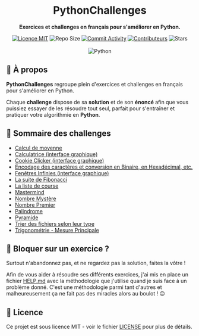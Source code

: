 <h1 align="center">PythonChallenges</h1>

<p align="center">
  <strong>Exercices et challenges en français pour s'améliorer en Python.</strong>
</p>

<p align="center">
  <a href="./LICENSE"><img src="https://img.shields.io/badge/licence-MIT-blue.svg" alt="Licence MIT"/></a>
  <img src="https://img.shields.io/github/repo-size/Divlo/PythonChallenges" alt="Repo Size">
  <a href="https://github.com/Divlo/PythonChallenges/commits/master"><img src="https://img.shields.io/github/commit-activity/w/Divlo/PythonChallenges" alt="Commit Activity"></a>
  <a href="https://github.com/Divlo/PythonChallenges/graphs/contributors"><img src="https://img.shields.io/github/contributors/Divlo/PythonChallenges" alt="Contributeurs"></a>
  <img src="https://img.shields.io/github/stars/Divlo/PythonChallenges?style=social" alt="Stars">
  <br> <br>
  <img src="./PythonChallenges.svg" alt="Python"/>
</p>

## 🐍 À propos
**PythonChallenges** regroupe plein d'exercices et challenges en français pour s'améliorer en Python.

Chaque **challenge** dispose de sa **solution** et de son **énoncé** afin que vous puissiez essayer de les résoudre tout seul, parfait pour s'entraîner et pratiquer votre algorithmie en **Python**. 

## 📖 Sommaire des challenges

- [Calcul de moyenne](./Calcul_de_moyenne)
- [Calculatrice (interface graphique)](./Calculatrice)
- [Cookie Clicker (interface graphique)](./Cookie_Clicker)
- [Encodage des caractères et conversion en Binaire, en Hexadécimal, etc.](./Encodage_caractere)
- [Fenêtres Infinies (interface graphique)](./Fenetres_Infinies)
- [La suite de Fibonacci](./Fibonacci)
- [La liste de course](./La_liste_de_course)
- [Mastermind](./Mastermind)
- [Nombre Mystère](./Nombre_mystere)
- [Nombre Premier](./Nombre_premier)
- [Palindrome](./Palindrome)
- [Pyramide](./Pyramide)
- [Trier des fichiers selon leur type](./Trier_des_fichiers)
- [Trigonométrie - Mesure Principale](./Trigonometrie_Mesure_Principale)

## 🧠 Bloquer sur un exercice ?

Surtout n'abandonnez pas, et ne regardez pas la solution, faites la vôtre !

Afin de vous aider à résoudre ses différents exercices, j'ai mis en place un fichier [HELP.md](./HELP.md) avec la méthodologie que j'utilise quand je suis face à un problème donné. C'est une méthodologie parmi tant d'autres et malheureusement ça ne fait pas des miracles alors au boulot ! 😉



## 📄 Licence

Ce projet est sous licence MIT - voir le fichier [LICENSE](./LICENSE) pour plus de détails.
